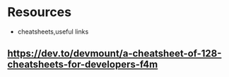 # Resources
- cheatsheets,useful links
## https://dev.to/devmount/a-cheatsheet-of-128-cheatsheets-for-developers-f4m
